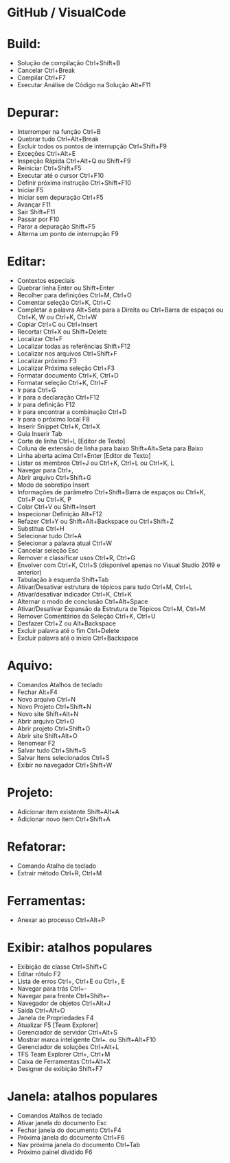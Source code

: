# GitHub / VisualCode


# Build: 

- Solução de compilação	Ctrl+Shift+B
- Cancelar	Ctrl+Break
- Compilar	Ctrl+F7
- Executar Análise de Código na Solução	Alt+F11

# Depurar:

- Interromper na função	Ctrl+B
- Quebrar tudo	Ctrl+Alt+Break
- Excluir todos os pontos de interrupção	Ctrl+Shift+F9
- Exceções	Ctrl+Alt+E	
- Inspeção Rápida	Ctrl+Alt+Q ou Shift+F9	
- Reiniciar	Ctrl+Shift+F5	
- Executar até o cursor	Ctrl+F10	
- Definir próxima instrução	Ctrl+Shift+F10	
- Iniciar	F5	
- Iniciar sem depuração	Ctrl+F5	
- Avançar	F11
- Sair	Shift+F11
- Passar por	F10
- Parar a depuração	Shift+F5
- Alterna um ponto de interrupção	F9

# Editar: 

- Contextos especiais
- Quebrar linha	Enter ou Shift+Enter 
- Recolher para definições	Ctrl+M, Ctrl+O 
- Comentar seleção	Ctrl+K, Ctrl+C 
- Completar a palavra	Alt+Seta para a Direita ou Ctrl+Barra de espaços ou Ctrl+K, W ou Ctrl+K, Ctrl+W 
- Copiar	Ctrl+C ou Ctrl+Insert	
- Recortar Ctrl+X ou Shift+Delete	
- Localizar	Ctrl+F	
- Localizar todas as referências	Shift+F12	
- Localizar nos arquivos	Ctrl+Shift+F	
- Localizar próximo	F3	
- Localizar Próxima seleção	Ctrl+F3	
- Formatar documento	Ctrl+K, Ctrl+D 
- Formatar seleção	Ctrl+K, Ctrl+F 
- Ir para	Ctrl+G	
- Ir para a declaração Ctrl+F12	
- Ir para definição	F12	
- Ir para encontrar a combinação	Ctrl+D
- Ir para o próximo local	F8
- Inserir Snippet	Ctrl+K, Ctrl+X
- Guia Inserir	Tab 
- Corte de linha	Ctrl+L [Editor de Texto]	
- Coluna de extensão de linha para baixo	Shift+Alt+Seta para Baixo 
- Linha aberta acima	Ctrl+Enter [Editor de Texto]	
- Listar os membros	Ctrl+J ou Ctrl+K, Ctrl+L ou Ctrl+K, L 
- Navegar para	Ctrl+,	
- Abrir arquivo	Ctrl+Shift+G	
- Modo de sobretipo	Insert 
- Informações de parâmetro	Ctrl+Shift+Barra de espaços ou Ctrl+K, Ctrl+P ou Ctrl+K, P 
- Colar	Ctrl+V ou Shift+Insert	
- Inspecionar Definição	Alt+F12 
- Refazer	Ctrl+Y ou Shift+Alt+Backspace ou Ctrl+Shift+Z
- Substitua	Ctrl+H	
- Selecionar tudo	Ctrl+A	
- Selecionar a palavra atual	Ctrl+W 
- Cancelar seleção	Esc 
- Remover e classificar usos	Ctrl+R, Ctrl+G
- Envolver com	Ctrl+K, Ctrl+S (disponível apenas no Visual Studio 2019 e anterior)
- Tabulação à esquerda	Shift+Tab 
- Ativar/Desativar estrutura de tópicos para tudo	Ctrl+M, Ctrl+L 
- Ativar/desativar indicador	Ctrl+K, Ctrl+K 
- Alternar o modo de conclusão	Ctrl+Alt+Space 
- Ativar/Desativar Expansão da Estrutura de Tópicos	Ctrl+M, Ctrl+M 
- Remover Comentários da Seleção	Ctrl+K, Ctrl+U 
- Desfazer	Ctrl+Z ou Alt+Backspace	
- Excluir palavra até o fim	Ctrl+Delete 
- Excluir palavra até o início	Ctrl+Backspace 

# Aquivo: 

- Comandos	Atalhos de teclado
- Fechar	Alt+F4	
- Novo arquivo	Ctrl+N	
- Novo Projeto	Ctrl+Shift+N	
- Novo site	Shift+Alt+N	
- Abrir arquivo	Ctrl+O	
- Abrir projeto	Ctrl+Shift+O	
- Abrir site	Shift+Alt+O	
- Renomear	F2 
- Salvar tudo	Ctrl+Shift+S	
- Salvar Itens selecionados	Ctrl+S	
- Exibir no navegador	Ctrl+Shift+W	

# Projeto: 
 
- Adicionar item existente	Shift+Alt+A	
- Adicionar novo item	Ctrl+Shift+A	

# Refatorar: 

- Comando	Atalho de teclado 
- Extrair método	Ctrl+R, Ctrl+M
  
# Ferramentas: 

- Anexar ao processo	Ctrl+Alt+P	

# Exibir: atalhos populares

- Exibição de classe	Ctrl+Shift+C	
- Editar rótulo	F2
- Lista de erros	Ctrl+\, Ctrl+E ou Ctrl+\, E	
- Navegar para trás	Ctrl+-	
- Navegar para frente	Ctrl+Shift+-	
- Navegador de objetos	Ctrl+Alt+J	
- Saída	Ctrl+Alt+O	
- Janela de Propriedades	F4	
- Atualizar	F5 [Team Explorer]	
- Gerenciador de servidor	Ctrl+Alt+S	
- Mostrar marca inteligente	Ctrl+. ou Shift+Alt+F10 
- Gerenciador de soluções	Ctrl+Alt+L
- TFS Team Explorer	Ctrl+\, Ctrl+M
- Caixa de Ferramentas	Ctrl+Alt+X
- Designer de exibição	Shift+F7
  
# Janela: atalhos populares
- Comandos	Atalhos de teclado 
- Ativar janela do documento	Esc	
- Fechar janela do documento	Ctrl+F4	
- Próxima janela do documento	Ctrl+F6	
- Nav próxima janela do documento	Ctrl+Tab	
- Próximo painel dividido	F6	
